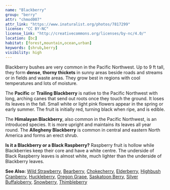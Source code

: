 ```yaml
---
name: "Blackberry"
group: "berry"
attr: "chmod007"
attr_link: "https://www.inaturalist.org/photos/7817299"
license: "CC BY-NC"
license_link: "http://creativecommons.org/licenses/by-nc/4.0/"
location: [bc]
habitat: [forest,mountain,ocean,urban]
keywords: [shrub,berry]
visibility: high
---
```

Blackberry bushes are very common in the Pacific Northwest. Up to 9 ft tall, they form **dense**, **thorny thickets** in sunny areas beside roads and streams or in fields and waste areas. They grow best in regions with cool temperatures and lots of moisture.

The **Pacific** or **Trailing Blackberry** is native to the Pacific Northwest with long, arching canes that send out roots once they touch the ground. It loses its leaves in the fall. Small white or light pink flowers appear in the spring or early summer. The fruit is initially red, turning black when ripe, and is edible.

The **Himalayan Blackberry**, also common in the Pacific Northwest, is an introduced species. It is more upright and maintains its leaves all year round. The **Allegheny Blackberry** is common in central and eastern North America and forms an erect shrub.

**Is it a Blackberry or a Black Raspberry?** Raspberry fruit is hollow while Blackberries keep their core and have a white centre. The underside of Black Raspberry leaves is almost white, much lighter than the underside of Blackberry leaves.

<!-- generated, do not edit -->
**See Also:**
[Wild Strawberry](/plants/wildstraw/),
[Bearberry](/trees/bear/),
[Chokecherry](/trees/choke/),
[Elderberry](/trees/elder/),
[Highbush Cranberry](/trees/hicran/),
[Huckleberry](/trees/huck/),
[Oregon Grape](/trees/orgrape/),
[Saskatoon Berry](/trees/saskber/),
[Silver Buffaloberry](/trees/silbufber/),
[Snowberry](/trees/snow/),
[Thimbleberry](/trees/thimble/)
